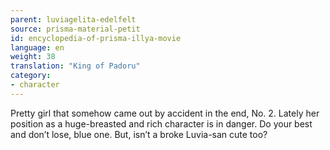 ```yaml
---
parent: luviagelita-edelfelt
source: prisma-material-petit
id: encyclopedia-of-prisma-illya-movie
language: en
weight: 38
translation: "King of Padoru"
category:
- character
---
```


Pretty girl that somehow came out by accident in the end, No. 2.
Lately her position as a huge-breasted and rich character is in danger. Do your best and don’t lose, blue one.
But, isn’t a broke Luvia-san cute too?
